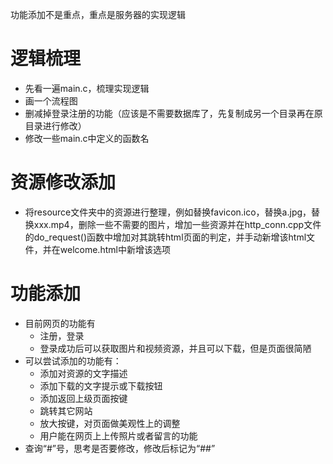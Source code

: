 功能添加不是重点，重点是服务器的实现逻辑
# 逻辑梳理
* 先看一遍main.c，梳理实现逻辑
* 画一个流程图
* 删减掉登录注册的功能（应该是不需要数据库了，先复制成另一个目录再在原目录进行修改）
* 修改一些main.c中定义的函数名
# 资源修改添加
* 将resource文件夹中的资源进行整理，例如替换favicon.ico，替换a.jpg，替换xxx.mp4，删除一些不需要的图片，增加一些资源并在http_conn.cpp文件的do_request()函数中增加对其跳转html页面的判定，并手动新增该html文件，并在welcome.html中新增该选项
# 功能添加

* 目前网页的功能有
    * 注册，登录
    * 登录成功后可以获取图片和视频资源，并且可以下载，但是页面很简陋
* 可以尝试添加的功能有：
    * 添加对资源的文字描述
    * 添加下载的文字提示或下载按钮
    * 添加返回上级页面按键
    * 跳转其它网站
    * 放大按键，对页面做美观性上的调整
    * 用户能在网页上上传照片或者留言的功能
* 查询“#”号，思考是否要修改，修改后标记为“##”

